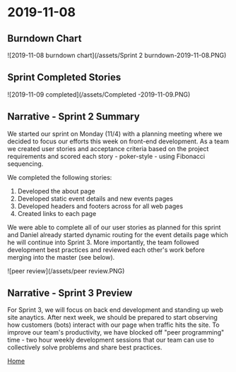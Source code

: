 # 2019-11-08
## Burndown Chart
![2019-11-08 burndown chart](/assets/Sprint 2 burndown-2019-11-08.PNG)

## Sprint Completed Stories
![2019-11-09 completed](/assets/Completed -2019-11-09.PNG)

## Narrative - Sprint 2 Summary
We started our sprint on Monday (11/4) with a planning meeting where we decided to focus our efforts this week on front-end development. As a team we created user stories and acceptance criteria based on the project requirements and scored each story - poker-style - using  Fibonacci sequencing.

We completed the following stories:
1. Developed the about page 
2. Developed static event details and new events pages
3. Developed headers and footers across for all web pages
4. Created links to each page

We were able to complete all of our user stories as planned for this sprint and Daniel already started dynamic routing for the event details page which he will continue into Sprint 3. More importantly, the team followed development best practices and reviewed each other's work before merging into the master (see below).

![peer review](/assets/peer review.PNG)

## Narrative - Sprint 3 Preview
For Sprint 3, we will focus on back end development and standing up web site anaytics. After next week, we should be prepared to start observing how customers (bots) interact with our page when traffic hits the site. To improve our team's productivity, we have blocked off "peer programming" time - two hour weekly development sessions that our team can use to collectively solve problems and share best practices.

[Home](index.md)
